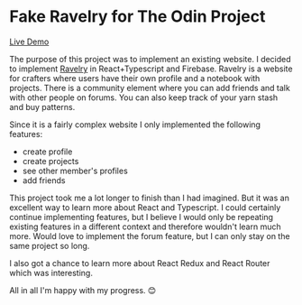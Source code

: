 # Fake Ravelry for The Odin Project

[Live Demo](https://paposeco.github.io/fakeravelry/)

The purpose of this project was to implement an existing website. I decided to implement [Ravelry](https://www.ravelry.com) in React+Typescript and Firebase. Ravelry is a website for crafters where users have their own profile and a notebook with projects. There is a community element where you can add friends and talk with other people on forums. You can also keep track of your yarn stash and buy patterns. 

Since it is a fairly complex website I only implemented the following features:

- create profile
- create projects 
- see other member's profiles 
- add friends

This project took me a lot longer to finish than I had imagined. But it was an excellent way to learn more about React and Typescript. I could certainly continue implementing features, but I believe I would only be repeating existing features in a different context and therefore wouldn't learn much more. Would love to implement the forum feature, but I can only stay on the same project so long. 

I also got a chance to learn more about React Redux and React Router which was interesting. 

All in all I'm happy with my progress. :blush:
